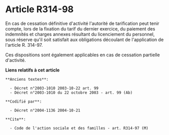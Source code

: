 # Article R314-98

En cas de cessation définitive d'activité l'autorité de tarification peut tenir compte, lors de la fixation du tarif du
dernier exercice, du paiement des indemnités et charges annexes résultant du licenciement du personnel, sous réserve qu'il
soit satisfait aux obligations découlant de l'application de l'article R. 314-97.

Ces dispositions sont également applicables en cas de cessation partielle d'activité.

**Liens relatifs à cet article**

	**Anciens textes**:

	  - Décret n°2003-1010 2003-10-22 art. 99
	  - Décret n°2003-1010 du 22 octobre 2003 - art. 99 (Ab)

	**Codifié par**:

	  - Décret n°2004-1136 2004-10-21

	**Cite**:

	  - Code de l'action sociale et des familles - art. R314-97 (M)
